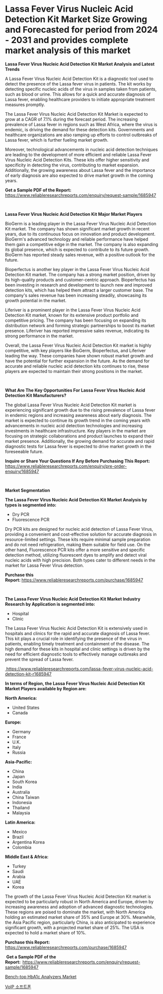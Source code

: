 <p><h1>Lassa Fever Virus Nucleic Acid Detection Kit Market Size Growing and Forecasted for period from 2024 - 2031 and provides complete market analysis of this market</h1></p><p><strong>Lassa Fever Virus Nucleic Acid Detection Kit Market Analysis and Latest Trends</strong></p>
<p><p>A Lassa Fever Virus Nucleic Acid Detection Kit is a diagnostic tool used to detect the presence of the Lassa fever virus in patients. The kit works by detecting specific nucleic acids of the virus in samples taken from patients, such as blood or urine. This allows for a quick and accurate diagnosis of Lassa fever, enabling healthcare providers to initiate appropriate treatment measures promptly.</p><p>The Lassa Fever Virus Nucleic Acid Detection Kit Market is expected to grow at a CAGR of 7.1% during the forecast period. The increasing prevalence of Lassa fever in regions such as West Africa, where the virus is endemic, is driving the demand for these detection kits. Governments and healthcare organizations are also ramping up efforts to control outbreaks of Lassa fever, which is further fueling market growth.</p><p>Moreover, technological advancements in nucleic acid detection techniques are leading to the development of more efficient and reliable Lassa Fever Virus Nucleic Acid Detection Kits. These kits offer higher sensitivity and specificity in detecting the virus, contributing to market expansion. Additionally, the growing awareness about Lassa fever and the importance of early diagnosis are also expected to drive market growth in the coming years.</p></p>
<p><strong>Get a Sample PDF of the Report:&nbsp;</strong> <a href="https://www.reliableresearchreports.com/enquiry/request-sample/1685947">https://www.reliableresearchreports.com/enquiry/request-sample/1685947</a></p>
<p>&nbsp;</p>
<p><strong>Lassa Fever Virus Nucleic Acid Detection Kit Major Market Players</strong></p>
<p><p>BioGerm is a leading player in the Lassa Fever Virus Nucleic Acid Detection Kit market. The company has shown significant market growth in recent years, due to its continuous focus on innovation and product development. BioGerm's advanced technology and reliable performance have helped them gain a competitive edge in the market. The company is also expanding its global presence, which is expected to contribute to its future growth. BioGerm has reported steady sales revenue, with a positive outlook for the future.</p><p>Bioperfectus is another key player in the Lassa Fever Virus Nucleic Acid Detection Kit market. The company has a strong market position, driven by its high-quality products and customer-centric approach. Bioperfectus has been investing in research and development to launch new and improved detection kits, which has helped them attract a larger customer base. The company's sales revenue has been increasing steadily, showcasing its growth potential in the market.</p><p>Liferiver is a prominent player in the Lassa Fever Virus Nucleic Acid Detection Kit market, known for its extensive product portfolio and competitive pricing. The company has been focusing on expanding its distribution network and forming strategic partnerships to boost its market presence. Liferiver has reported impressive sales revenue, indicating its strong performance in the market.</p><p>Overall, the Lassa Fever Virus Nucleic Acid Detection Kit market is highly competitive, with key players like BioGerm, Bioperfectus, and Liferiver leading the way. These companies have shown robust market growth and have the potential for further expansion in the future. As the demand for accurate and reliable nucleic acid detection kits continues to rise, these players are expected to maintain their strong positions in the market.</p></p>
<p>&nbsp;</p>
<p><strong>What Are The Key Opportunities For Lassa Fever Virus Nucleic Acid Detection Kit Manufacturers?</strong></p>
<p><p>The global Lassa Fever Virus Nucleic Acid Detection Kit market is experiencing significant growth due to the rising prevalence of Lassa fever in endemic regions and increasing awareness about early diagnosis. The market is expected to continue its growth trend in the coming years with advancements in nucleic acid detection technologies and increasing investments in healthcare infrastructure. Key players in the market are focusing on strategic collaborations and product launches to expand their market presence. Additionally, the growing demand for accurate and rapid diagnostic tests for Lassa fever is expected to drive market growth in the foreseeable future.</p></p>
<p><strong>Inquire or Share Your Questions If Any Before Purchasing This Report:</strong> <a href="https://www.reliableresearchreports.com/enquiry/pre-order-enquiry/1685947">https://www.reliableresearchreports.com/enquiry/pre-order-enquiry/1685947</a></p>
<p>&nbsp;</p>
<p><strong>Market Segmentation</strong></p>
<p><strong>The Lassa Fever Virus Nucleic Acid Detection Kit Market Analysis by types is segmented into:</strong></p>
<p><ul><li>Dry PCR</li><li>Fluorescence PCR</li></ul></p>
<p><p>Dry PCR kits are designed for nucleic acid detection of Lassa Fever Virus, providing a convenient and cost-effective solution for accurate diagnosis in resource-limited settings. These kits require minimal sample preparation and do not need refrigeration, making them suitable for field use. On the other hand, Fluorescence PCR kits offer a more sensitive and specific detection method, utilizing fluorescent dyes to amplify and detect viral nucleic acids with high precision. Both types cater to different needs in the market for Lassa Fever Virus detection.</p></p>
<p><strong>Purchase this Report:&nbsp;</strong><a href="https://www.reliableresearchreports.com/purchase/1685947">https://www.reliableresearchreports.com/purchase/1685947</a></p>
<p>&nbsp;</p>
<p><strong>The Lassa Fever Virus Nucleic Acid Detection Kit Market Industry Research by Application is segmented into:</strong></p>
<p><ul><li>Hospital</li><li>Clinic</li></ul></p>
<p><p>The Lassa Fever Virus Nucleic Acid Detection Kit is extensively used in hospitals and clinics for the rapid and accurate diagnosis of Lassa fever. This kit plays a crucial role in identifying the presence of the virus in patients, enabling timely treatment and containment of the disease. The high demand for these kits in hospital and clinic settings is driven by the need for efficient diagnostic tools to effectively manage outbreaks and prevent the spread of Lassa fever.</p></p>
<p><a href="https://www.reliableresearchreports.com/lassa-fever-virus-nucleic-acid-detection-kit-r1685947">&nbsp;https://www.reliableresearchreports.com/lassa-fever-virus-nucleic-acid-detection-kit-r1685947</a></p>
<p><strong>In terms of Region, the Lassa Fever Virus Nucleic Acid Detection Kit Market Players available by Region are:</strong></p>
<p>
    <p> <strong> North America: </strong>
        <ul>
            <li>United States</li>
            <li>Canada</li>
        </ul>
        </p> 
    <p> <strong> Europe: </strong>
        <ul>
            <li>Germany</li>
            <li>France</li>
            <li>U.K.</li>
            <li>Italy</li>
            <li>Russia</li>
        </ul>
        </p> 
    <p> <strong> Asia-Pacific: </strong>
        <ul>
            <li>China</li>
            <li>Japan</li>
            <li>South Korea</li>
            <li>India</li>
            <li>Australia</li>
            <li>China Taiwan</li>
            <li>Indonesia</li>
            <li>Thailand</li>
            <li>Malaysia</li>
        </ul>
        </p> 
    <p> <strong> Latin America: </strong>
        <ul>
            <li>Mexico</li>
            <li>Brazil</li>
            <li>Argentina Korea</li>
            <li>Colombia</li>
        </ul>
        </p> 
    <p> <strong> Middle East & Africa: </strong>
        <ul>
            <li>Turkey</li>
            <li>Saudi</li>
            <li>Arabia</li>
            <li>UAE</li>
            <li>Korea</li>
        </ul>
    </p>
    </p>
<p><p>The growth of the Lassa Fever Virus Nucleic Acid Detection Kit market is expected to be particularly robust in North America and Europe, driven by increasing awareness and adoption of advanced diagnostic technologies. These regions are poised to dominate the market, with North America holding an estimated market share of 35% and Europe at 30%. Meanwhile, the Asia Pacific region, particularly China, is also anticipated to experience significant growth, with a projected market share of 25%. The USA is expected to hold a market share of 10%.</p></p>
<p><strong>Purchase this Report: </strong><a href="https://www.reliableresearchreports.com/purchase/1685947">https://www.reliableresearchreports.com/purchase/1685947</a></p>
<p>&nbsp;<strong>Get a Sample PDF of the Report:&nbsp;&nbsp;</strong><a href="https://www.reliableresearchreports.com/enquiry/request-sample/1685947">https://www.reliableresearchreports.com/enquiry/request-sample/1685947</a></p>
<p><strong></strong></p>
<p><p><a href="https://github.com/ruddyyedelwadw/Market-Research-Report-List-3/blob/main/bench-top-hba1c-analyzers-market.md">Bench-top HbA1c Analyzers Market</a></p><p><a href="https://github.com/alfitoms13/Market-Research-Report-List-1/blob/main/6477463183754.md">VoIP 소프트폰</a></p></p>